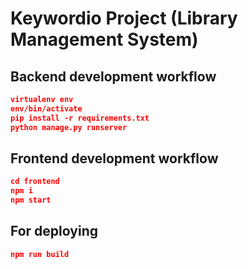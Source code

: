 # Keywordio Project (Library Management System)

## Backend development workflow

```json
virtualenv env
env/bin/activate
pip install -r requirements.txt
python manage.py runserver
```

## Frontend development workflow

```json
cd frontend
npm i
npm start
```

## For deploying

```json
npm run build
```
